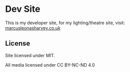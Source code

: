 # Dev Site

This is my developer site, for my lighting/theatre site, visit: [marcusleonasharvey.co.uk](https://marcusleonasharvey.co.uk)

## License

Site licensed under MIT.

All media licensed under CC BY-NC-ND 4.0
